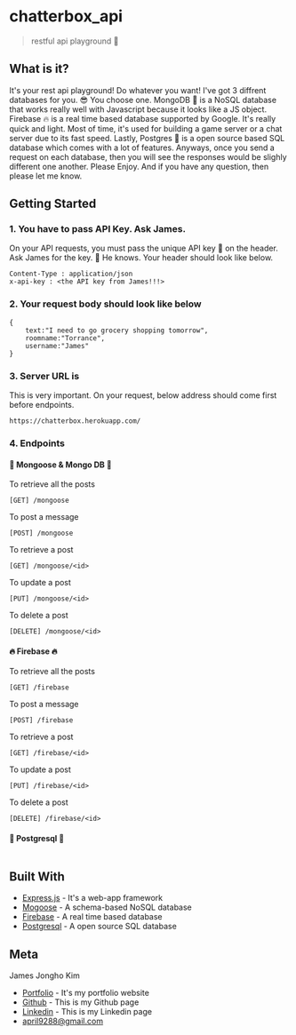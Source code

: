 # chatterbox_api
> restful api playground :whale:

## What is it?
It's your rest api playground! Do whatever you want! I've got 3 diffrent databases for you. :sunglasses: You choose one. MongoDB :evergreen_tree: is a NoSQL database that works really well with Javascript because it looks like a JS object. Firebase :fire: is a real time based database supported by Google. It's really quick and light. Most of time, it's used for building a game server or a chat server due to its fast speed. Lastly, Postgres :elephant: is a open source based SQL database which comes with a lot of features. Anyways, once you send a request on each database, then you will see the responses would be slighly different one another. Please Enjoy. And if you have any question, then please let me know.

## Getting Started

### 1. You have to pass API Key. Ask James.

On your API requests, you must pass the unique API key :key: on the header.
Ask James for the key. :key: He knows. Your header should look like below.

```
Content-Type : application/json
x-api-key : <the API key from James!!!>

```

### 2. Your request body should look like below

```
{
	text:"I need to go grocery shopping tomorrow",
	roomname:"Torrance",
	username:"James"
}
```

### 3. Server URL is 

This is very important. On your request, below address should come first before endpoints.

```
https://chatterbox.herokuapp.com/
```

### 4. Endpoints

#### :evergreen_tree: Mongoose & Mongo DB :evergreen_tree:

To retrieve all the posts
```
[GET] /mongoose 
```

To post a message
```
[POST] /mongoose
```

To retrieve a post
```
[GET] /mongoose/<id>
```

To update a post
```
[PUT] /mongoose/<id>
```

To delete a post
```
[DELETE] /mongoose/<id>
```


#### :fire: Firebase :fire: 

To retrieve all the posts
```
[GET] /firebase 
```

To post a message
```
[POST] /firebase
```

To retrieve a post
```
[GET] /firebase/<id>
```

To update a post
```
[PUT] /firebase/<id>
```

To delete a post
```
[DELETE] /firebase/<id>
```

#### :elephant: Postgresql :elephant:
```
```

## Built With

* [Express.js](https://expressjs.com/) - It's a web-app framework 
* [Mogoose](https://mongoosejs.com/) - A schema-based NoSQL database
* [Firebase](https://firebase.google.com/) - A real time based database
* [Postgresql](https://www.postgresql.org/) - A open source SQL database

## Meta

James Jongho Kim 
- [Portfolio](https://april9288.github.io/) - It's my portfolio website
- [Github](https://github.com/april9288) - This is my Github page
- [Linkedin](https://www.linkedin.com/in/jongho-kim-b05618170/) - This is my Linkedin page
- april9288@gmail.com

